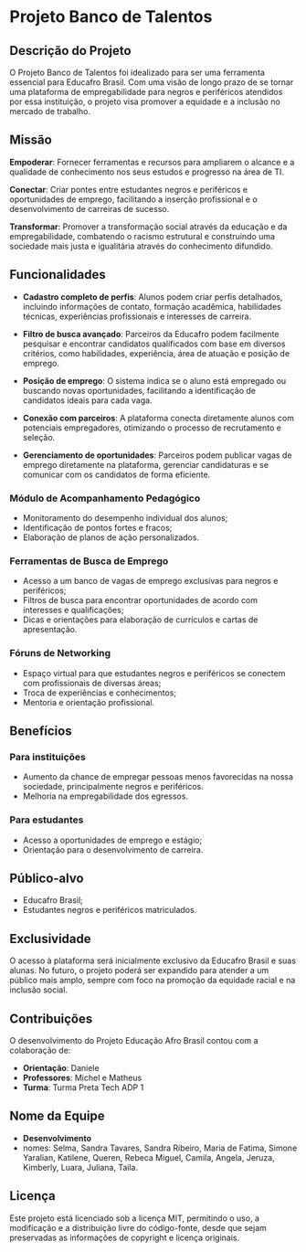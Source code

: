 # Projeto Banco de Talentos

## Descrição do Projeto

O Projeto Banco de Talentos foi idealizado para ser uma ferramenta essencial para Educafro Brasil. Com uma visão de longo prazo de se tornar uma plataforma de empregabilidade para negros e periféricos atendidos por essa instituição, o projeto visa promover a equidade e a inclusão no mercado de trabalho.

## Missão

**Empoderar**: Fornecer ferramentas e recursos para ampliarem o alcance e a qualidade de conhecimento nos seus estudos e progresso na área de TI.

**Conectar**: Criar pontes entre estudantes negros e periféricos e oportunidades de emprego, facilitando a inserção profissional e o desenvolvimento de carreiras de sucesso.

**Transformar**: Promover a transformação social através da educação e da empregabilidade, combatendo o racismo estrutural e construindo uma sociedade mais justa e igualitária através do conhecimento difundido.

## Funcionalidades

- **Cadastro completo de perfis**: Alunos podem criar perfis detalhados, incluindo informações de contato, formação acadêmica, habilidades técnicas, experiências profissionais e interesses de carreira.

- **Filtro de busca avançado**: Parceiros da Educafro podem facilmente pesquisar e encontrar candidatos qualificados com base em diversos critérios, como habilidades, experiência, área de atuação e posição de emprego.

- **Posição de emprego**: O sistema indica se o aluno está empregado ou buscando novas oportunidades, facilitando a identificação de candidatos ideais para cada vaga.

- **Conexão com parceiros**: A plataforma conecta diretamente alunos com potenciais empregadores, otimizando o processo de recrutamento e seleção.

- **Gerenciamento de oportunidades**: Parceiros podem publicar vagas de emprego diretamente na plataforma, gerenciar candidaturas e se comunicar com os candidatos de forma eficiente.

### Módulo de Acompanhamento Pedagógico

- Monitoramento do desempenho individual dos alunos;
- Identificação de pontos fortes e fracos;
- Elaboração de planos de ação personalizados.

### Ferramentas de Busca de Emprego

- Acesso a um banco de vagas de emprego exclusivas para negros e periféricos;
- Filtros de busca para encontrar oportunidades de acordo com interesses e qualificações;
- Dicas e orientações para elaboração de currículos e cartas de apresentação.

### Fóruns de Networking

- Espaço virtual para que estudantes negros e periféricos se conectem com profissionais de diversas áreas;
- Troca de experiências e conhecimentos;
- Mentoria e orientação profissional.

## Benefícios

### Para instituições

- Aumento da chance de empregar pessoas menos favorecidas na nossa sociedade, principalmente negros e periféricos.
- Melhoria na empregabilidade dos egressos.

### Para estudantes

- Acesso a oportunidades de emprego e estágio;
- Orientação para o desenvolvimento de carreira.

## Público-alvo

- Educafro Brasil;
- Estudantes negros e periféricos matriculados.

## Exclusividade

O acesso à plataforma será inicialmente exclusivo da Educafro Brasil e suas alunas. No futuro, o projeto poderá ser expandido para atender a um público mais amplo, sempre com foco na promoção da equidade racial e na inclusão social.

## Contribuições

O desenvolvimento do Projeto Educação Afro Brasil contou com a colaboração de:

- **Orientação**: Daniele
- **Professores**: Michel e Matheus
- **Turma**: Turma Preta Tech ADP 1

## Nome da Equipe

- **Desenvolvimento**
- nomes: Selma, Sandra Tavares, Sandra Ribeiro, Maria de Fatima, Simone Yaralian, Katilene, Queren, Rebeca Miguel, Camila, Angela, Jeruza, Kimberly, Luara, Juliana, Taila. 
## Licença

Este projeto está licenciado sob a licença MIT, permitindo o uso, a modificação e a distribuição livre do código-fonte, desde que sejam preservadas as informações de copyright e licença originais.
